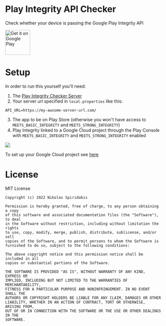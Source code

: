 # Play Integrity API Checker
Check whether your device is passing the Google Play Integrity API

[<img src="https://play.google.com/intl/en_us/badges/images/generic/en-play-badge.png"
     alt="Get it on Google Play"
     height="80">](https://play.google.com/store/apps/details?id=gr.nikolasspyr.integritycheck)

# Setup
In order to run this yourself you'll need:
1) The [Play Integrity Checker Server](https://github.com/1nikolas/play-integrity-checker-server)
2) Your server url specified in `local.properties` like this:
```
API_URL=https://my-awsome-server-url.com/
```
3) The app to be on Play Store (otherwise you won't have access to `MEETS_BASIC_INTEGRITY` and `MEETS_STRONG_INTEGRITY`)
4) Play Integrity linked to a Google Cloud project through the Play Console with `MEETS_BASIC_INTEGRITY` and `MEETS_STRONG_INTEGRITY` enabled

![](https://user-images.githubusercontent.com/30593419/180609045-fe0da305-24d9-4ffb-a44d-4294a759c787.png)

To set up your Google Cloud project see [here](https://github.com/1nikolas/play-integrity-checker-server#how-to-set-up-google-cloud)

# License

MIT License

```
Copyright (c) 2022 Nikolas Spiridakis

Permission is hereby granted, free of charge, to any person obtaining a copy
of this software and associated documentation files (the "Software"), to deal
in the Software without restriction, including without limitation the rights
to use, copy, modify, merge, publish, distribute, sublicense, and/or sell
copies of the Software, and to permit persons to whom the Software is
furnished to do so, subject to the following conditions:

The above copyright notice and this permission notice shall be included in all
copies or substantial portions of the Software.

THE SOFTWARE IS PROVIDED "AS IS", WITHOUT WARRANTY OF ANY KIND, EXPRESS OR
IMPLIED, INCLUDING BUT NOT LIMITED TO THE WARRANTIES OF MERCHANTABILITY,
FITNESS FOR A PARTICULAR PURPOSE AND NONINFRINGEMENT. IN NO EVENT SHALL THE
AUTHORS OR COPYRIGHT HOLDERS BE LIABLE FOR ANY CLAIM, DAMAGES OR OTHER
LIABILITY, WHETHER IN AN ACTION OF CONTRACT, TORT OR OTHERWISE, ARISING FROM,
OUT OF OR IN CONNECTION WITH THE SOFTWARE OR THE USE OR OTHER DEALINGS IN THE
SOFTWARE.
```
